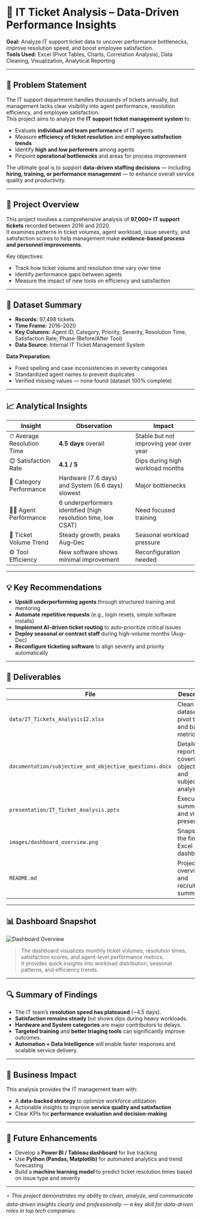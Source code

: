 # 💼 IT Ticket Analysis – Data-Driven Performance Insights


**Goal:** Analyze IT support ticket data to uncover performance bottlenecks, improve resolution speed, and boost employee satisfaction.  
**Tools Used:** Excel (Pivot Tables, Charts, Correlation Analysis), Data Cleaning, Visualization, Analytical Reporting  

---

## 🧩 Problem Statement
The IT support department handles thousands of tickets annually, but management lacks clear visibility into agent performance, resolution efficiency, and employee satisfaction.  
This project aims to analyze the **IT support ticket management system** to:
- Evaluate **individual and team performance** of IT agents  
- Measure **efficiency of ticket resolution** and **employee satisfaction trends**  
- Identify **high and low performers** among agents  
- Pinpoint **operational bottlenecks** and areas for process improvement  

The ultimate goal is to support **data-driven staffing decisions** — including **hiring, training, or performance management** — to enhance overall service quality and productivity.

---

## 📘 Project Overview
This project involves a comprehensive analysis of **97,000+ IT support tickets** recorded between 2016 and 2020.  
It examines patterns in ticket volumes, agent workload, issue severity, and satisfaction scores to help management make **evidence-based process and personnel improvements**.

Key objectives:
- Track how ticket volume and resolution time vary over time  
- Identify performance gaps between agents  
- Measure the impact of new tools on efficiency and satisfaction  

---

## 🧾 Dataset Summary
- **Records:** 97,498 tickets  
- **Time Frame:** 2016–2020  
- **Key Columns:** Agent ID, Category, Priority, Severity, Resolution Time, Satisfaction Rate, Phase (Before/After Tool)  
- **Data Source:** Internal IT Ticket Management System  

**Data Preparation:**
- Fixed spelling and case inconsistencies in severity categories  
- Standardized agent names to prevent duplicates  
- Verified missing values — none found (dataset 100% complete)  

---

## 📈 Analytical Insights
| Insight | Observation | Impact |
|----------|--------------|---------|
| ⏱ Average Resolution Time | **4.5 days** overall | Stable but not improving year over year |
| 😊 Satisfaction Rate | **4.1 / 5** | Dips during high workload months |
| 🧰 Category Performance | Hardware (7.6 days) and System (6.6 days) slowest | Major bottlenecks |
| 👨‍💻 Agent Performance | 6 underperformers identified (high resolution time, low CSAT) | Need focused training |
| 📆 Ticket Volume Trend | Steady growth, peaks Aug–Dec | Seasonal workload pressure |
| ⚙️ Tool Efficiency | New software shows minimal improvement | Reconfiguration needed |

---

## 💡 Key Recommendations
- **Upskill underperforming agents** through structured training and mentoring  
- **Automate repetitive requests** (e.g., login resets, simple software installs)  
- **Implement AI-driven ticket routing** to auto-prioritize critical issues  
- **Deploy seasonal or contract staff** during high-volume months (Aug–Dec)  
- **Reconfigure ticketing software** to align severity and priority automatically  

---

## 📁 Deliverables

| File | Description |
|------|--------------|
| `data/IT_Tickets_Analysis12.xlsx` | Clean dataset with pivot tables and base metrics |
| `documentation/subjective_and_objective_questions.docx` | Detailed report covering objective and subjective analysis |
| `presentation/IT_Ticket_Analysis.pptx` | Executive summary and visual presentation |
| `images/dashboard_overview.png` | Snapshot of the final Excel dashboard |
| `README.md` | Project overview and recruiter summary |

---

## 📊 Dashboard Snapshot

![Dashboard Overview](/images/dashboard_overview.png)

> The dashboard visualizes monthly ticket volumes, resolution times, satisfaction scores, and agent-level performance metrics.  
> It provides quick insights into workload distribution, seasonal patterns, and efficiency trends.

---

## 🔍 Summary of Findings
- The IT team’s **resolution speed has plateaued** (~4.5 days).  
- **Satisfaction remains steady** but shows dips during heavy workloads.  
- **Hardware and System categories** are major contributors to delays.  
- **Targeted training** and **better triaging tools** can significantly improve outcomes.  
- **Automation + Data Intelligence** will enable faster responses and scalable service delivery.

---

## 🚀 Business Impact
This analysis provides the IT management team with:
- A **data-backed strategy** to optimize workforce utilization  
- Actionable insights to improve **service quality and satisfaction**  
- Clear KPIs for **performance evaluation and decision-making**  

---

## 🧭 Future Enhancements
- Develop a **Power BI / Tableau dashboard** for live tracking  
- Use **Python (Pandas, Matplotlib)** for automated analytics and trend forecasting  
- Build a **machine learning model** to predict ticket resolution times based on issue type and severity  

---


⭐ *This project demonstrates my ability to clean, analyze, and communicate data-driven insights clearly and professionally — a key skill for data-driven roles in top tech companies.*

